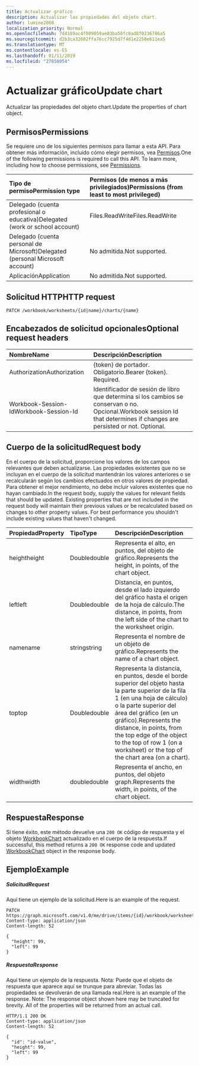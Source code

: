 ```yaml
---
title: Actualizar gráfico
description: Actualizar las propiedades del objeto chart.
author: lumine2008
localization_priority: Normal
ms.openlocfilehash: 7d4189ac4f009059ae83ba50fc0ad8f0236786a5
ms.sourcegitcommit: d2b3ca32602ffa76cc7925d7f4d1e2258e611ea5
ms.translationtype: MT
ms.contentlocale: es-ES
ms.lasthandoff: 01/11/2019
ms.locfileid: "27858054"
---
```

# <a name="update-chart"></a><span data-ttu-id="ceb94-103">Actualizar gráfico</span><span class="sxs-lookup"><span data-stu-id="ceb94-103">Update chart</span></span>

<span data-ttu-id="ceb94-104">Actualizar las propiedades del objeto chart.</span><span class="sxs-lookup"><span data-stu-id="ceb94-104">Update the properties of chart object.</span></span>
## <a name="permissions"></a><span data-ttu-id="ceb94-105">Permisos</span><span class="sxs-lookup"><span data-stu-id="ceb94-105">Permissions</span></span>
<span data-ttu-id="ceb94-p101">Se requiere uno de los siguientes permisos para llamar a esta API. Para obtener más información, incluido cómo elegir permisos, vea [Permisos](/graph/permissions-reference).</span><span class="sxs-lookup"><span data-stu-id="ceb94-p101">One of the following permissions is required to call this API. To learn more, including how to choose permissions, see [Permissions](/graph/permissions-reference).</span></span>

|<span data-ttu-id="ceb94-108">Tipo de permiso</span><span class="sxs-lookup"><span data-stu-id="ceb94-108">Permission type</span></span>      | <span data-ttu-id="ceb94-109">Permisos (de menos a más privilegiados)</span><span class="sxs-lookup"><span data-stu-id="ceb94-109">Permissions (from least to most privileged)</span></span>              |
|:--------------------|:---------------------------------------------------------|
|<span data-ttu-id="ceb94-110">Delegado (cuenta profesional o educativa)</span><span class="sxs-lookup"><span data-stu-id="ceb94-110">Delegated (work or school account)</span></span> | <span data-ttu-id="ceb94-111">Files.ReadWrite</span><span class="sxs-lookup"><span data-stu-id="ceb94-111">Files.ReadWrite</span></span>    |
|<span data-ttu-id="ceb94-112">Delegado (cuenta personal de Microsoft)</span><span class="sxs-lookup"><span data-stu-id="ceb94-112">Delegated (personal Microsoft account)</span></span> | <span data-ttu-id="ceb94-113">No admitida.</span><span class="sxs-lookup"><span data-stu-id="ceb94-113">Not supported.</span></span>    |
|<span data-ttu-id="ceb94-114">Aplicación</span><span class="sxs-lookup"><span data-stu-id="ceb94-114">Application</span></span> | <span data-ttu-id="ceb94-115">No admitida.</span><span class="sxs-lookup"><span data-stu-id="ceb94-115">Not supported.</span></span> |

## <a name="http-request"></a><span data-ttu-id="ceb94-116">Solicitud HTTP</span><span class="sxs-lookup"><span data-stu-id="ceb94-116">HTTP request</span></span>
<!-- { "blockType": "ignored" } -->
```http
PATCH /workbook/worksheets/{id|name}/charts/{name}
```
## <a name="optional-request-headers"></a><span data-ttu-id="ceb94-117">Encabezados de solicitud opcionales</span><span class="sxs-lookup"><span data-stu-id="ceb94-117">Optional request headers</span></span>
| <span data-ttu-id="ceb94-118">Nombre</span><span class="sxs-lookup"><span data-stu-id="ceb94-118">Name</span></span>       | <span data-ttu-id="ceb94-119">Descripción</span><span class="sxs-lookup"><span data-stu-id="ceb94-119">Description</span></span>|
|:-----------|:-----------|
| <span data-ttu-id="ceb94-120">Authorization</span><span class="sxs-lookup"><span data-stu-id="ceb94-120">Authorization</span></span>  | <span data-ttu-id="ceb94-p102">{token} de portador. Obligatorio.</span><span class="sxs-lookup"><span data-stu-id="ceb94-p102">Bearer {token}. Required.</span></span> |
| <span data-ttu-id="ceb94-123">Workbook-Session-Id</span><span class="sxs-lookup"><span data-stu-id="ceb94-123">Workbook-Session-Id</span></span>  | <span data-ttu-id="ceb94-p103">Identificador de sesión de libro que determina si los cambios se conservan o no. Opcional.</span><span class="sxs-lookup"><span data-stu-id="ceb94-p103">Workbook session Id that determines if changes are persisted or not. Optional.</span></span>|

## <a name="request-body"></a><span data-ttu-id="ceb94-126">Cuerpo de la solicitud</span><span class="sxs-lookup"><span data-stu-id="ceb94-126">Request body</span></span>
<span data-ttu-id="ceb94-p104">En el cuerpo de la solicitud, proporcione los valores de los campos relevantes que deben actualizarse. Las propiedades existentes que no se incluyan en el cuerpo de la solicitud mantendrán los valores anteriores o se recalcularán según los cambios efectuados en otros valores de propiedad. Para obtener el mejor rendimiento, no debe incluir valores existentes que no hayan cambiado.</span><span class="sxs-lookup"><span data-stu-id="ceb94-p104">In the request body, supply the values for relevant fields that should be updated. Existing properties that are not included in the request body will maintain their previous values or be recalculated based on changes to other property values. For best performance you shouldn't include existing values that haven't changed.</span></span>

| <span data-ttu-id="ceb94-130">Propiedad</span><span class="sxs-lookup"><span data-stu-id="ceb94-130">Property</span></span>     | <span data-ttu-id="ceb94-131">Tipo</span><span class="sxs-lookup"><span data-stu-id="ceb94-131">Type</span></span>   |<span data-ttu-id="ceb94-132">Descripción</span><span class="sxs-lookup"><span data-stu-id="ceb94-132">Description</span></span>|
|:---------------|:--------|:----------|
|<span data-ttu-id="ceb94-133">height</span><span class="sxs-lookup"><span data-stu-id="ceb94-133">height</span></span>|<span data-ttu-id="ceb94-134">Double</span><span class="sxs-lookup"><span data-stu-id="ceb94-134">double</span></span>|<span data-ttu-id="ceb94-135">Representa el alto, en puntos, del objeto de gráfico.</span><span class="sxs-lookup"><span data-stu-id="ceb94-135">Represents the height, in points, of the chart object.</span></span>|
|<span data-ttu-id="ceb94-136">left</span><span class="sxs-lookup"><span data-stu-id="ceb94-136">left</span></span>|<span data-ttu-id="ceb94-137">Double</span><span class="sxs-lookup"><span data-stu-id="ceb94-137">double</span></span>|<span data-ttu-id="ceb94-138">Distancia, en puntos, desde el lado izquierdo del gráfico hasta el origen de la hoja de cálculo.</span><span class="sxs-lookup"><span data-stu-id="ceb94-138">The distance, in points, from the left side of the chart to the worksheet origin.</span></span>|
|<span data-ttu-id="ceb94-139">name</span><span class="sxs-lookup"><span data-stu-id="ceb94-139">name</span></span>|<span data-ttu-id="ceb94-140">string</span><span class="sxs-lookup"><span data-stu-id="ceb94-140">string</span></span>|<span data-ttu-id="ceb94-141">Representa el nombre de un objeto de gráfico.</span><span class="sxs-lookup"><span data-stu-id="ceb94-141">Represents the name of a chart object.</span></span>|
|<span data-ttu-id="ceb94-142">top</span><span class="sxs-lookup"><span data-stu-id="ceb94-142">top</span></span>|<span data-ttu-id="ceb94-143">Double</span><span class="sxs-lookup"><span data-stu-id="ceb94-143">double</span></span>|<span data-ttu-id="ceb94-144">Representa la distancia, en puntos, desde el borde superior del objeto hasta la parte superior de la fila 1 (en una hoja de cálculo) o la parte superior del área del gráfico (en un gráfico).</span><span class="sxs-lookup"><span data-stu-id="ceb94-144">Represents the distance, in points, from the top edge of the object to the top of row 1 (on a worksheet) or the top of the chart area (on a chart).</span></span>|
|<span data-ttu-id="ceb94-145">width</span><span class="sxs-lookup"><span data-stu-id="ceb94-145">width</span></span>|<span data-ttu-id="ceb94-146">double</span><span class="sxs-lookup"><span data-stu-id="ceb94-146">double</span></span>|<span data-ttu-id="ceb94-147">Representa el ancho, en puntos, del objeto graph.</span><span class="sxs-lookup"><span data-stu-id="ceb94-147">Represents the width, in points, of the chart object.</span></span>|

## <a name="response"></a><span data-ttu-id="ceb94-148">Respuesta</span><span class="sxs-lookup"><span data-stu-id="ceb94-148">Response</span></span>

<span data-ttu-id="ceb94-149">Si tiene éxito, este método devuelve una `200 OK` código de respuesta y el objeto [WorkbookChart](../resources/chart.md) actualizado en el cuerpo de la respuesta.</span><span class="sxs-lookup"><span data-stu-id="ceb94-149">If successful, this method returns a `200 OK` response code and updated [WorkbookChart](../resources/chart.md) object in the response body.</span></span>
## <a name="example"></a><span data-ttu-id="ceb94-150">Ejemplo</span><span class="sxs-lookup"><span data-stu-id="ceb94-150">Example</span></span>
##### <a name="request"></a><span data-ttu-id="ceb94-151">Solicitud</span><span class="sxs-lookup"><span data-stu-id="ceb94-151">Request</span></span>
<span data-ttu-id="ceb94-152">Aquí tiene un ejemplo de la solicitud.</span><span class="sxs-lookup"><span data-stu-id="ceb94-152">Here is an example of the request.</span></span>
<!-- {
  "blockType": "request",
  "name": "update_chart"
}-->
```http
PATCH https://graph.microsoft.com/v1.0/me/drive/items/{id}/workbook/worksheets/{id|name}/charts/{name}
Content-type: application/json
Content-length: 52

{
  "height": 99,
  "left": 99
}
```
##### <a name="response"></a><span data-ttu-id="ceb94-153">Respuesta</span><span class="sxs-lookup"><span data-stu-id="ceb94-153">Response</span></span>
<span data-ttu-id="ceb94-p105">Aquí tiene un ejemplo de la respuesta. Nota: Puede que el objeto de respuesta que aparece aquí se trunque para abreviar. Todas las propiedades se devolverán de una llamada real.</span><span class="sxs-lookup"><span data-stu-id="ceb94-p105">Here is an example of the response. Note: The response object shown here may be truncated for brevity. All of the properties will be returned from an actual call.</span></span>
<!-- {
  "blockType": "response",
  "truncated": true,
  "@odata.type": "microsoft.graph.workbookChart"
} -->
```http
HTTP/1.1 200 OK
Content-type: application/json
Content-length: 52

{
  "id": "id-value",
  "height": 99,
  "left": 99
}
```

<!-- uuid: 8fcb5dbc-d5aa-4681-8e31-b001d5168d79
2015-10-25 14:57:30 UTC -->
<!-- {
  "type": "#page.annotation",
  "description": "Update chart",
  "keywords": "",
  "section": "documentation",
  "tocPath": ""
}-->
